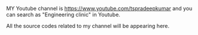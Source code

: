 MY Youtube channel is https://www.youtube.com/tspradeepkumar and you can search as "Engineering clinic" in Youtube. 

All the source codes related to my channel will be appearing here.
